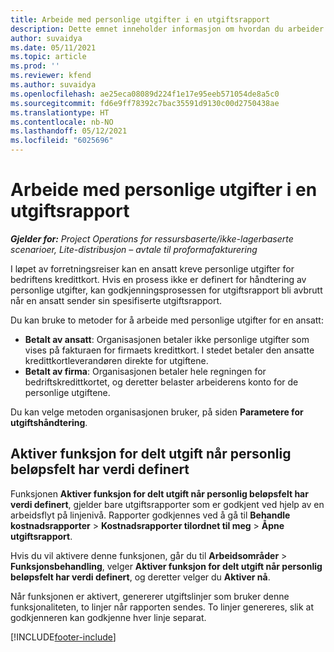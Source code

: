 ```yaml
---
title: Arbeide med personlige utgifter i en utgiftsrapport
description: Dette emnet inneholder informasjon om hvordan du arbeider med personlige utgifter som påløper for ansatte når de reiser i forretningsformål.
author: suvaidya
ms.date: 05/11/2021
ms.topic: article
ms.prod: ''
ms.reviewer: kfend
ms.author: suvaidya
ms.openlocfilehash: ae25eca08089d224f1e17e95eeb571054de8a5c0
ms.sourcegitcommit: fd6e9ff78392c7bac35591d9130c00d2750438ae
ms.translationtype: HT
ms.contentlocale: nb-NO
ms.lasthandoff: 05/12/2021
ms.locfileid: "6025696"
---
```

# <a name="work-with-personal-expenses-on-an-expense-report"></a>Arbeide med personlige utgifter i en utgiftsrapport

_**Gjelder for:** Project Operations for ressursbaserte/ikke-lagerbaserte scenarioer, Lite-distribusjon – avtale til proformafakturering_

I løpet av forretningsreiser kan en ansatt kreve personlige utgifter for bedriftens kredittkort. Hvis en prosess ikke er definert for håndtering av personlige utgifter, kan godkjenningsprosessen for utgiftsrapport bli avbrutt når en ansatt sender sin spesifiserte utgiftsrapport.

Du kan bruke to metoder for å arbeide med personlige utgifter for en ansatt:

  - **Betalt av ansatt**: Organisasjonen betaler ikke personlige utgifter som vises på fakturaen for firmaets kredittkort. I stedet betaler den ansatte kredittkortleverandøren direkte for utgiftene. 
  - **Betalt av firma**: Organisasjonen betaler hele regningen for bedriftskredittkortet, og deretter belaster arbeiderens konto for de personlige utgiftene.

Du kan velge metoden organisasjonen bruker, på siden **Parametere for utgiftshåndtering**.


## <a name="enable-split-expense-function-when-personal-amount-field-has-value-defined"></a>Aktiver funksjon for delt utgift når personlig beløpsfelt har verdi definert

Funksjonen **Aktiver funksjon for delt utgift når personlig beløpsfelt har verdi definert**, gjelder bare utgiftsrapporter som er godkjent ved hjelp av en arbeidsflyt på linjenivå. Rapporter godkjennes ved å gå til **Behandle kostnadsrapporter** > **Kostnadsrapporter tilordnet til meg** > **Åpne utgiftsrapport**. 

Hvis du vil aktivere denne funksjonen, går du til **Arbeidsområder** > **Funksjonsbehandling**, velger **Aktiver funksjon for delt utgift når personlig beløpsfelt har verdi definert**, og deretter velger du **Aktiver nå**. 

Når funksjonen er aktivert, genererer utgiftslinjer som bruker denne funksjonaliteten, to linjer når rapporten sendes. To linjer genereres, slik at godkjenneren kan godkjenne hver linje separat.


[!INCLUDE[footer-include](../includes/footer-banner.md)]
